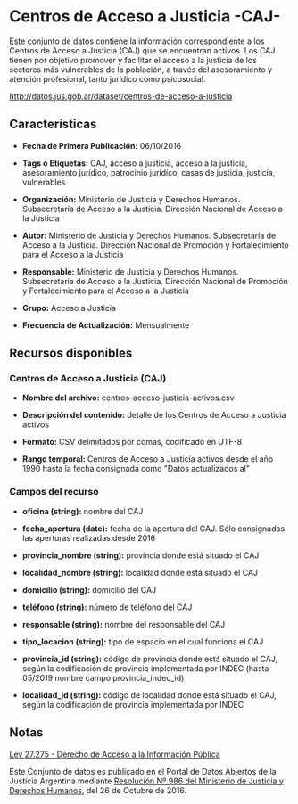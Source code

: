 Centros de Acceso a Justicia -CAJ-
=====================================

Este conjunto de datos contiene la información correspondiente a los Centros de Acceso a Justicia (CAJ) que se encuentran activos. Los CAJ tienen por objetivo promover y facilitar el acceso a la justicia de los sectores más vulnerables de la población, a través del asesoramiento y atención profesional, tanto jurídico como psicosocial.

http://datos.jus.gob.ar/dataset/centros-de-acceso-a-justicia

Características
---------------

-   **Fecha de Primera Publicación:** 06/10/2016

-   **Tags o Etiquetas:** CAJ, acceso a justicia, acceso a la justicia, asesoramiento jurídico, patrocinio jurídico, casas de justicia, justicia, vulnerables

-   **Organización:** Ministerio de Justicia y Derechos Humanos. Subsecretaría de Acceso a la Justicia. Dirección Nacional de Acceso a la Justicia

-   **Autor:** Ministerio de Justicia y Derechos Humanos. Subsecretaría de Acceso a la Justicia. Dirección Nacional de Promoción y Fortalecimiento para el Acceso a la Justicia

-   **Responsable:** Ministerio de Justicia y Derechos Humanos. Subsecretaría de Acceso a la Justicia. Dirección Nacional de Promoción y Fortalecimiento para el Acceso a la Justicia

-   **Grupo:** Acceso a Justicia

-   **Frecuencia de Actualización:** Mensualmente

Recursos disponibles
--------------------

### Centros de Acceso a Justicia (CAJ)

-   **Nombre del archivo:** centros-acceso-justicia-activos.csv

-   **Descripción del contenido:** detalle de los Centros de Acceso a Justicia activos

-   **Formato:** CSV delimitados por comas, codificado en UTF-8

-   **Rango temporal:** Centros de Acceso a Justicia activos desde el año 1990 hasta la fecha consignada como "Datos actualizados al"

### Campos del recurso

-   **oficina (string):** nombre del CAJ

-   **fecha_apertura (date):** fecha de la apertura del CAJ. Sólo consignadas las aperturas realizadas desde 2016

-   **provincia_nombre (string):** provincia donde está situado el CAJ

-   **localidad_nombre (string):** localidad donde está situado el CAJ

-   **domicilio (string):** domicilio del CAJ

-   **teléfono (string):** número de teléfono del CAJ

-   **responsable (string):** nombre del responsable del CAJ

-   **tipo_locacion (string):** tipo de espacio en el cual funciona el CAJ

-   **provincia_id (string):** código de provincia donde está situado el CAJ, según la codificación de provincia implementada por INDEC (hasta 05/2019 nombre campo provincia_indec_id)

-   **localidad_id (string):** código de localidad donde está situado el CAJ, según la codificación de provincia implementada por INDEC 

Notas
------

[Ley 27.275 - Derecho de Acceso a la Información Pública]( http://servicios.infoleg.gob.ar/infolegInternet/anexos/265000-269999/265949/norma.htm)

Este Conjunto de datos es publicado en el Portal de Datos Abiertos de la Justicia Argentina mediante [Resolución Nº 986 del Ministerio de Justicia y Derechos Humanos](http://datos.jus.gob.ar/resoluciones/RESOL-2016-986-E-APN-MJ.pdf), del 26 de Octubre de 2016.

